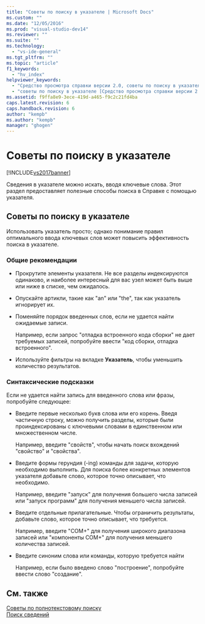 ```yaml
---
title: "Советы по поиску в указателе | Microsoft Docs"
ms.custom: ""
ms.date: "12/05/2016"
ms.prod: "visual-studio-dev14"
ms.reviewer: ""
ms.suite: ""
ms.technology: 
  - "vs-ide-general"
ms.tgt_pltfrm: ""
ms.topic: "article"
f1_keywords: 
  - "hv_index"
helpviewer_keywords: 
  - "Средство просмотра справки версии 2.0, советы по поиску в указателе"
  - "советы по поиску в указателе [Средство просмотра справки версии 2.0]"
ms.assetid: f9ffa8e9-3ece-419d-a465-f9c2c21fd4ba
caps.latest.revision: 6
caps.handback.revision: 6
author: "kempb"
ms.author: "kempb"
manager: "ghogen"
---
```

# Советы по поиску в указателе
[!INCLUDE[vs2017banner](../code-quality/includes/vs2017banner.md)]

Сведения в указателе можно искать, вводя ключевые слова.  Этот раздел предоставляет полезные способы поиска в Справке с помощью указателя.  
  
## Советы по поиску в указателе  
 Использовать указатель просто; однако понимание правил оптимального ввода ключевых слов может повысить эффективность поиска в указателе.  
  
### Общие рекомендации  
  
-   Прокрутите элементы указателя.  Не все разделы индексируются одинаково, и наиболее интересный для вас узел может быть выше или ниже в списке, чем ожидалось.  
  
-   Опускайте артикли, такие как "an" или "the", так как указатель игнорирует их.  
  
-   Поменяйте порядок введенных слов, если не удается найти ожидаемые записи.  
  
     Например, если запрос "отладка встроенного кода сборки" не дает требуемых записей, попробуйте ввести "код сборки, отладка встроенного".  
  
-   Используйте фильтры на вкладке **Указатель**, чтобы уменьшить количество результатов.  
  
### Синтаксические подсказки  
 Если не удается найти запись для введенного слова или фразы, попробуйте следующее:  
  
-   Введите первые несколько букв слова или его корень.  Введя частичную строку, можно получить разделы, которые были проиндексированы с ключевыми словами в единственном или множественном числе.  
  
     Например, введите "свойств", чтобы начать поиск вхождений "свойство" и "свойства".  
  
-   Введите формы герундия \(\-ing\) команды для задачи, которую необходимо выполнить.  Для поиска более конкретных элементов указателя добавьте слово, которое точно описывает, что необходимо.  
  
     Например, введите "запуск" для получения большего числа записей или "запуск программ" для получения меньшего числа записей.  
  
-   Введите отдельные прилагательные.  Чтобы ограничить результаты, добавьте слово, которое точно описывает, что требуется.  
  
     Например, введите "COM\+" для получения широкого диапазона записей или "компоненты COM\+" для получения меньшего количества записей.  
  
-   Введите синоним слова или команды, которую требуется найти  
  
     Например, если было введено слово "построение", попробуйте ввести слово "создание".  
  
## См. также  
 [Советы по полнотекстовому поиску](../ide/full-text-search-tips.md)   
 [Поиск сведений](../ide/locate-information.md)
